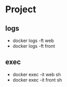 # Project

## logs

- docker logs -ft web
- docker logs -ft front

## exec

- docker exec -it web sh
- docker exec -it front sh
